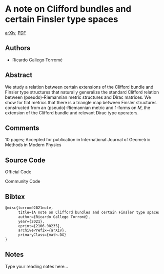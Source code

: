 
# A note on Clifford bundles and certain Finsler type spaces

[arXiv](https://arxiv.org/abs/2106.0235), [PDF](https://arxiv.org/pdf/2106.0235.pdf)

## Authors

- Ricardo Gallego Torromé

## Abstract

We study a relation between certain extensions of the Clifford bundle and Finsler type structures that naturally generalize the standard Clifford relation between (pseudo)-Riemannian metric structures and Dirac matrices. We show for flat metrics that there is a triangle map between Finsler structures constructed from an (pseudo)-Riemannian metric and $1$-forms on $M$, the extension of the Clifford bundle and relevant Dirac type operators.

## Comments

10 pages; Accepted for publication in International Journal of Geometric Methods in Modern Physics

## Source Code

Official Code



Community Code



## Bibtex

```tex
@misc{torromé2021note,
      title={A note on Clifford bundles and certain Finsler type spaces}, 
      author={Ricardo Gallego Torromé},
      year={2021},
      eprint={2106.00235},
      archivePrefix={arXiv},
      primaryClass={math.DG}
}
```

## Notes

Type your reading notes here...

